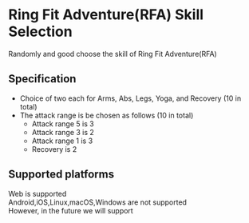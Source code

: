 # Ring Fit Adventure(RFA) Skill Selection

Randomly and good choose the skill of Ring Fit Adventure(RFA)

## Specification

- Choice of two each for Arms, Abs, Legs, Yoga, and Recovery (10 in total)
- The attack range is be chosen as follows (10 in total)
  - Attack range 5 is 3
  - Attack range 3 is 2
  - Attack range 1 is 3
  - Recovery is 2

## Supported platforms

Web is supported  
Android,iOS,Linux,macOS,Windows are not supported  
However, in the future we will support
